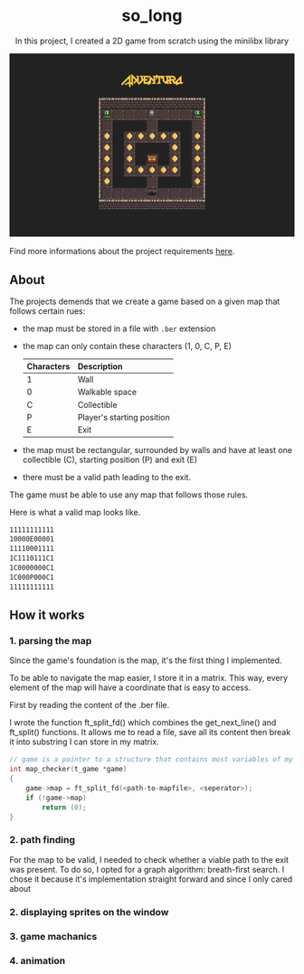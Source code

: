 <h1 align="center">so_long</h1>
<p align="center">In this project, I created a 2D game from scratch using the minilibx library</p>

![game preview](./documentation/preview.png)

Find more informations about the project requirements [here](./documentation/project_requirements.pdf).

## About

The projects demends that we create a game based on a given map that follows certain rues:
- the map must be stored in a file with <code>.ber</code> extension
- the map can only contain these characters (1, 0, C, P, E)

	| Characters| Description                |
	|    ---    |     ---                    |
	| 1         | Wall                       |
	| 0         | Walkable space             |
	| C         | Collectible                |
	| P         | Player's starting position |
	| E         | Exit                       |
- the map must be rectangular, surrounded by walls and have at least one collectible (C), starting position (P) and exit (E)
- there must be a valid path leading to the exit.

The game must be able to use any map that follows those rules.

Here is what a valid map looks like.
```bash
11111111111
10000E00001
11110001111
1C1110111C1
1C0000000C1
1C000P000C1
11111111111
```

## How it works
### 1. parsing the map
Since the game's foundation is the map, it's the first thing I implemented.

To be able to navigate the map easier, I store it in a matrix. This way, every element of the map will have a coordinate that is easy to access.

First by reading the content of the .ber file. 

I wrote the function ft_split_fd() which combines the get_next_line() and ft_split() functions. It allows me to read a file, save all its content then break it into substring I can store in my matrix.

```C
// game is a pointer to a structure that contains most variables of my game
int	map_checker(t_game *game)
{
	game->map = ft_split_fd(<path-to-mapfile>, <seperator>);
	if (!game->map)
		return (0);
}
```
### 2. path finding
For the map to be valid, I needed to check whether a viable path to the exit was present.
To do so, I opted for a graph algorithm: breath-first search. I chose it because it's implementation straight forward and since I only cared about 
### 2. displaying sprites on the window
### 3. game machanics
### 4. animation
